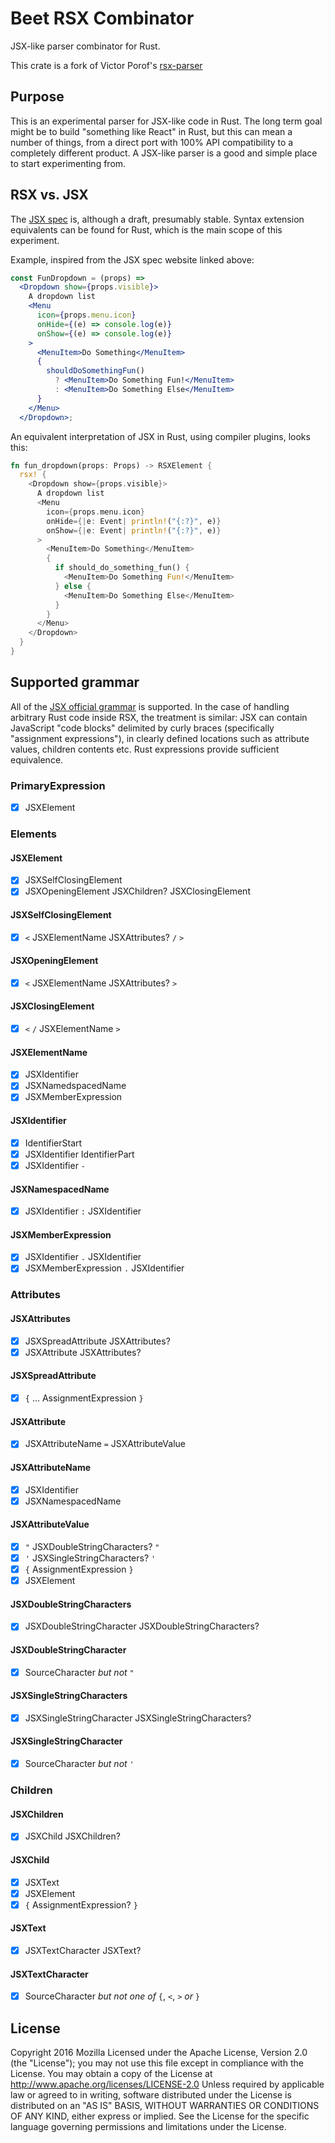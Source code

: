 # Beet RSX Combinator

JSX-like parser combinator for Rust.

This crate is a fork of Victor Porof's [rsx-parser](https://github.com/victorporof/rsx-parser)

## Purpose
This is an experimental parser for JSX-like code in Rust. The long term goal might be to build "something like React" in Rust, but this can mean a number of things, from a direct port with 100% API compatibility to a completely different product. A JSX-like parser is a good and simple place to start experimenting from.

## RSX vs. JSX
The [JSX spec](http://facebook.github.io/jsx) is, although a draft, presumably stable. Syntax extension equivalents can be found for Rust, which is the main scope of this experiment.

Example, inspired from the JSX spec website linked above:

```jsx
const FunDropdown = (props) =>
  <Dropdown show={props.visible}>
    A dropdown list
    <Menu
      icon={props.menu.icon}
      onHide={(e) => console.log(e)}
      onShow={(e) => console.log(e)}
    >
      <MenuItem>Do Something</MenuItem>
      {
        shouldDoSomethingFun()
          ? <MenuItem>Do Something Fun!</MenuItem>
          : <MenuItem>Do Something Else</MenuItem>
      }
    </Menu>
  </Dropdown>;
```

An equivalent interpretation of JSX in Rust, using compiler plugins, looks this:

```rust
fn fun_dropdown(props: Props) -> RSXElement {
  rsx! {
    <Dropdown show={props.visible}>
      A dropdown list
      <Menu
        icon={props.menu.icon}
        onHide={|e: Event| println!("{:?}", e)}
        onShow={|e: Event| println!("{:?}", e)}
      >
        <MenuItem>Do Something</MenuItem>
        {
          if should_do_something_fun() {
            <MenuItem>Do Something Fun!</MenuItem>
          } else {
            <MenuItem>Do Something Else</MenuItem>
          }
        }
      </Menu>
    </Dropdown>
  }
}
```

## Supported grammar
All of the [JSX official grammar](http://facebook.github.io/jsx) is supported. In the case of handling arbitrary Rust code inside RSX, the treatment is similar: JSX can contain JavaScript "code blocks" delimited by curly braces (specifically "assignment expressions"), in clearly defined locations such as attribute values, children contents etc. Rust expressions provide sufficient equivalence.

### PrimaryExpression
- [X] JSXElement

### Elements

#### JSXElement
- [X] JSXSelfClosingElement
- [X] JSXOpeningElement JSXChildren? JSXClosingElement

#### JSXSelfClosingElement
- [X] `<` JSXElementName JSXAttributes? `/` `>`

#### JSXOpeningElement
- [X] `<` JSXElementName JSXAttributes? `>`

#### JSXClosingElement
- [X] `<` `/` JSXElementName `>`

#### JSXElementName
- [X] JSXIdentifier
- [X] JSXNamedspacedName
- [X] JSXMemberExpression

#### JSXIdentifier
- [X] IdentifierStart
- [X] JSXIdentifier IdentifierPart
- [X] JSXIdentifier `-`

#### JSXNamespacedName
- [X] JSXIdentifier `:` JSXIdentifier

#### JSXMemberExpression
- [X] JSXIdentifier `.` JSXIdentifier
- [X] JSXMemberExpression `.` JSXIdentifier

### Attributes

#### JSXAttributes
- [X] JSXSpreadAttribute JSXAttributes?
- [X] JSXAttribute JSXAttributes?

#### JSXSpreadAttribute
- [X] `{` ... AssignmentExpression `}`

#### JSXAttribute
- [X] JSXAttributeName `=` JSXAttributeValue

#### JSXAttributeName
- [X] JSXIdentifier
- [X] JSXNamespacedName

#### JSXAttributeValue
- [X] `"` JSXDoubleStringCharacters? `"`
- [X] `'` JSXSingleStringCharacters? `'`
- [X] `{` AssignmentExpression `}`
- [X] JSXElement

#### JSXDoubleStringCharacters
- [X] JSXDoubleStringCharacter JSXDoubleStringCharacters?

#### JSXDoubleStringCharacter
- [X] SourceCharacter *but not* `"`

#### JSXSingleStringCharacters
- [X] JSXSingleStringCharacter JSXSingleStringCharacters?

#### JSXSingleStringCharacter
- [X] SourceCharacter *but not* `'`

### Children

#### JSXChildren
- [X] JSXChild JSXChildren?

#### JSXChild
- [X] JSXText
- [X] JSXElement
- [X] `{` AssignmentExpression? `}`

#### JSXText
- [X] JSXTextCharacter JSXText?

#### JSXTextCharacter
- [X] SourceCharacter *but not one of* `{`, `<`, `>` *or* `}`



## License

Copyright 2016 Mozilla
Licensed under the Apache License, Version 2.0 (the "License"); you may not use
this file except in compliance with the License. You may obtain a copy of the
License at http://www.apache.org/licenses/LICENSE-2.0
Unless required by applicable law or agreed to in writing, software distributed
under the License is distributed on an "AS IS" BASIS, WITHOUT WARRANTIES OR
CONDITIONS OF ANY KIND, either express or implied. See the License for the
specific language governing permissions and limitations under the License.
